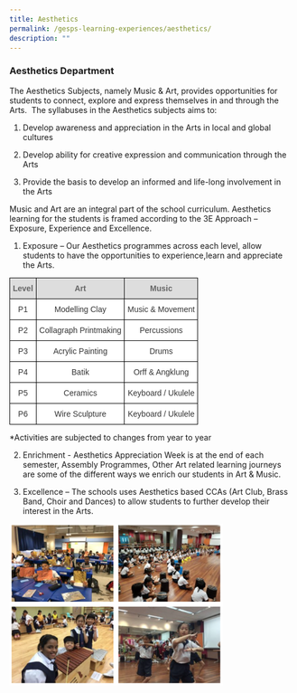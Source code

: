 ```yaml
---
title: Aesthetics
permalink: /gesps-learning-experiences/aesthetics/
description: ""
---
```

### Aesthetics Department

The Aesthetics Subjects, namely Music &amp; Art, provides opportunities for students to connect, explore and express themselves in and through the Arts.&nbsp; The syllabuses in the Aesthetics subjects aims to:  
  

1.  Develop awareness and appreciation in the Arts in local and global cultures  
    
2.  Develop ability for creative expression and communication through the Arts  
    
3.  Provide the basis to develop an informed and life-long involvement in the Arts

Music and Art are an integral part of the school curriculum.&nbsp;Aesthetics learning for the students is framed according to the 3E Approach – Exposure, Experience and Excellence.

1. Exposure – Our Aesthetics programmes across each level, allow students to have the opportunities to experience,learn and appreciate the Arts.

<style type="text/css">
.tg  {border-collapse:collapse;border-spacing:0;}
.tg td{border-color:black;border-style:solid;border-width:1px;font-family:Arial, sans-serif;font-size:14px;
  overflow:hidden;padding:10px 5px;word-break:normal;}
.tg th{border-color:black;border-style:solid;border-width:1px;font-family:Arial, sans-serif;font-size:14px;
  font-weight:normal;overflow:hidden;padding:10px 5px;word-break:normal;}
.tg .tg-a4yv{background-color:#DDD;color:#666;font-weight:bold;text-align:center;vertical-align:top}
.tg .tg-2rp9{background-color:#FFF;color:#333;text-align:center;vertical-align:middle}
</style>
<table class="tg">
<thead>
  <tr>
    <th class="tg-a4yv">Level</th>
    <th class="tg-a4yv">Art</th>
    <th class="tg-a4yv">Music</th>
  </tr>
</thead>
<tbody>
  <tr>
    <td class="tg-2rp9">P1</td>
    <td class="tg-2rp9">Modelling Clay<br></td>
    <td class="tg-2rp9">Music &amp; Movement</td>
  </tr>
  <tr>
    <td class="tg-2rp9">P2</td>
    <td class="tg-2rp9">Collagraph Printmaking<br></td>
    <td class="tg-2rp9">Percussions</td>
  </tr>
  <tr>
    <td class="tg-2rp9">P3</td>
    <td class="tg-2rp9">Acrylic Painting<br></td>
    <td class="tg-2rp9">Drums<br></td>
  </tr>
  <tr>
    <td class="tg-2rp9">P4</td>
    <td class="tg-2rp9">Batik</td>
    <td class="tg-2rp9">Orff &amp; Angklung<br></td>
  </tr>
  <tr>
    <td class="tg-2rp9">P5</td>
    <td class="tg-2rp9">Ceramics</td>
    <td class="tg-2rp9">Keyboard / Ukulele</td>
  </tr>
  <tr>
    <td class="tg-2rp9">P6</td>
    <td class="tg-2rp9">Wire Sculpture</td>
    <td class="tg-2rp9">Keyboard / Ukulele</td>
  </tr>
</tbody>
</table>

*Activities are subjected to changes from year to year

2. Enrichment - Aesthetics Appreciation Week is at the end of each semester, Assembly Programmes, Other Art related&nbsp;learning journeys are some of the different ways we enrich our students in Art &amp; Music.

3. Excellence – The schools uses Aesthetics based CCAs (Art Club, Brass Band, Choir and Dances) to allow students to further develop their interest in the Arts.


<img src="/images/aesthetics1.png" style="width:75%">